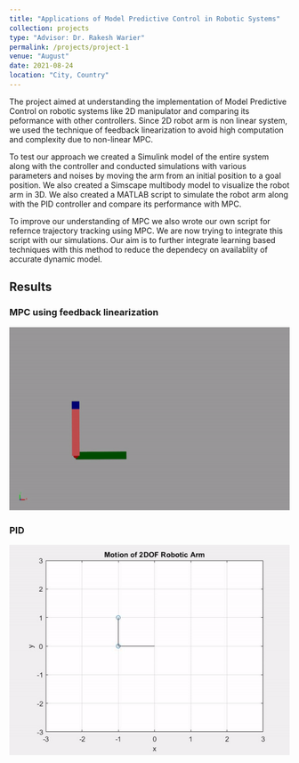 ```yaml
---
title: "Applications of Model Predictive Control in Robotic Systems"
collection: projects
type: "Advisor: Dr. Rakesh Warier"
permalink: /projects/project-1
venue: "August"
date: 2021-08-24
location: "City, Country"
---
```


The project aimed at understanding the implementation of Model Predictive Control on robotic systems like 2D manipulator and comparing its peformance with other controllers. Since 2D robot arm is non linear system, we used the technique of feedback linearization to avoid high computation and complexity due to non-linear MPC. 

To test our approach we created a Simulink model of the entire system along with the controller and conducted simulations with various parameters and noises by moving the arm from an initial position to a goal position. We also created a Simscape multibody model to visualize the robot arm in 3D. We also created a MATLAB script to simulate the robot arm along with the PID controller and compare its performance with MPC.

To improve our understanding of MPC we also wrote our own script for refernce trajectory tracking using MPC. We are now trying to integrate this script with our simulations. Our aim is to further integrate learning based techniques with this method to reduce the dependecy on availablity of accurate dynamic model. 

## Results
### MPC using feedback linearization
![Simulation in simscape multibody](/images/ARM_MPC.gif)<br>

### PID 
![PID controller for 2D robot arm](/images/PID.gif)<br>


